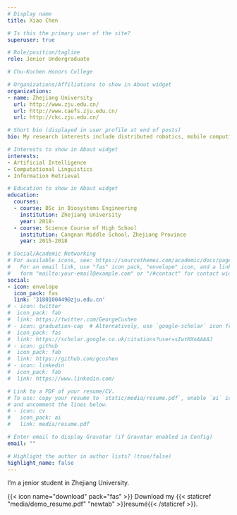 ```yaml
---
# Display name
title: Xiao Chen

# Is this the primary user of the site?
superuser: true

# Role/position/tagline
role: Jenior Undergraduate

# Chu-Kochen Honors College

# Organizations/Affiliations to show in About widget
organizations:
- name: Zhejiang University
  url: http://www.zju.edu.cn/
  url: http://www.caefs.zju.edu.cn/
  url: http://ckc.zju.edu.cn/

# Short bio (displayed in user profile at end of posts)
bio: My research interests include distributed robotics, mobile computing and programmable matter.

# Interests to show in About widget
interests:
- Artificial Intelligence
- Computational Linguistics
- Information Retrieval

# Education to show in About widget
education:
  courses:
  - course: BSc in Biosystems Engineering
    institution: Zhejiang University
    year: 2018-
  - course: Science Course of High School
    institution: Cangnan Middle School，Zhejiang Province
    year: 2015-2018

# Social/Academic Networking
# For available icons, see: https://sourcethemes.com/academic/docs/page-builder/#icons
#   For an email link, use "fas" icon pack, "envelope" icon, and a link in the
#   form "mailto:your-email@example.com" or "/#contact" for contact widget.
social:
- icon: envelope
  icon_pack: fas
  link: '3180100449@zju.edu.cn'
# - icon: twitter
#  icon_pack: fab
#  link: https://twitter.com/GeorgeCushen
# - icon: graduation-cap  # Alternatively, use `google-scholar` icon from `ai` icon pack
#  icon_pack: fas
#  link: https://scholar.google.co.uk/citations?user=sIwtMXoAAAAJ
# - icon: github
#  icon_pack: fab
#  link: https://github.com/gcushen
# - icon: linkedin
#  icon_pack: fab
#  link: https://www.linkedin.com/

# Link to a PDF of your resume/CV.
# To use: copy your resume to `static/media/resume.pdf`, enable `ai` icons in `params.toml`, 
# and uncomment the lines below.
# - icon: cv
#   icon_pack: ai
#   link: media/resume.pdf

# Enter email to display Gravatar (if Gravatar enabled in Config)
email: ""

# Highlight the author in author lists? (true/false)
highlight_name: false
---
```


I’m a jenior student in Zhejiang University.

{{< icon name="download" pack="fas" >}} Download my {{< staticref "media/demo_resume.pdf" "newtab" >}}resumé{{< /staticref >}}.
